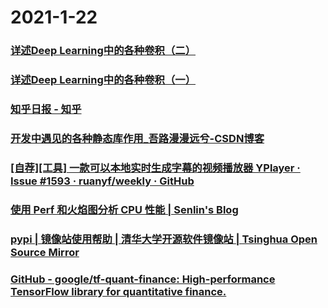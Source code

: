 
# 2021-1-22

### [详述Deep Learning中的各种卷积（二）](https://juejin.cn/post/6919404195510485006)

### [详述Deep Learning中的各种卷积（一）](https://juejin.cn/post/6919403298013331470)

### [知乎日报 - 知乎](https://daily.zhihu.com/story/9732238)

### [开发中遇见的各种静态库作用_吾路漫漫远兮-CSDN博客](https://blog.csdn.net/u013676544/article/details/51799498)

### [[自荐][工具] 一款可以本地实时生成字幕的视频播放器 YPlayer · Issue #1593 · ruanyf/weekly · GitHub](https://github.com/ruanyf/weekly/issues/1593)

### [ 使用 Perf 和火焰图分析 CPU 性能 | Senlin's Blog ](http://senlinzhan.github.io/2018/03/18/perf/index.html)

### [ pypi | 镜像站使用帮助 | 清华大学开源软件镜像站 | Tsinghua Open Source Mirror](https://mirrors.tuna.tsinghua.edu.cn/help/pypi/)

### [GitHub - google/tf-quant-finance: High-performance TensorFlow library for quantitative finance.](https://github.com/google/tf-quant-finance)